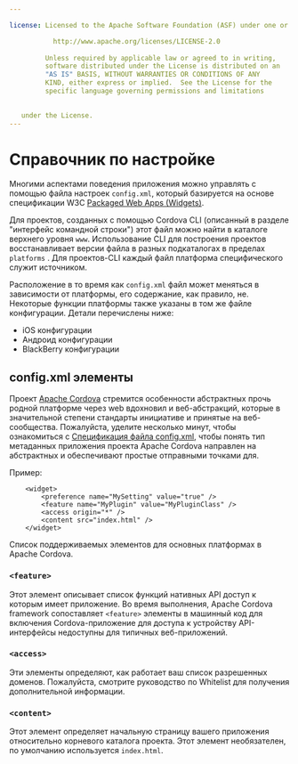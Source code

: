 ```yaml
---

license: Licensed to the Apache Software Foundation (ASF) under one or more contributor license agreements. See the NOTICE file distributed with this work for additional information regarding copyright ownership. The ASF licenses this file to you under the Apache License, Version 2.0 (the "License"); you may not use this file except in compliance with the License. You may obtain a copy of the License at

           http://www.apache.org/licenses/LICENSE-2.0
    
         Unless required by applicable law or agreed to in writing,
         software distributed under the License is distributed on an
         "AS IS" BASIS, WITHOUT WARRANTIES OR CONDITIONS OF ANY
         KIND, either express or implied.  See the License for the
         specific language governing permissions and limitations
    

   under the License.
---
```


# Справочник по настройке

Многими аспектами поведения приложения можно управлять с помощью файла настроек `config.xml`, который базируется на основе спецификации W3C [Packaged Web Apps (Widgets)][1].

 [1]: http://www.w3.org/TR/widgets/

Для проектов, созданных с помощью Cordova CLI (описанный в разделе "интерфейс командной строки") этот файл можно найти в каталоге верхнего уровня `www`. Использование CLI для построения проектов восстанавливает версии файла в разных подкаталогах в пределах `platforms` . Для проектов-CLI каждый файл платформа специфического служит источником.

Расположение в то время как `config.xml` файл может меняться в зависимости от платформы, его содержание, как правило, не. Некоторые функции платформы также указаны в том же файле конфигурации. Детали перечислены ниже:

*   iOS конфигурации
*   Андроид конфигурации
*   BlackBerry конфигурации

## config.xml элементы

Проект [Apache Cordova][2] стремится особенности абстрактных прочь родной платформе через web вдохновил и веб-абстракций, которые в значительной степени стандарты инициативе и принятые на веб-сообщества. Пожалуйста, уделите несколько минут, чтобы ознакомиться с [Спецификация файла config.xml][1], чтобы понять тип метаданных приложения проекта Apache Cordova направлен на абстрактных и обеспечивают простые отправными точками для.

 [2]: http://cordova.io

Пример:

        <widget>
            <preference name="MySetting" value="true" />
            <feature name="MyPlugin" value="MyPluginClass" />
            <access origin="*" />
            <content src="index.html" />
        </widget>
    

Список поддерживаемых элементов для основных платформах в Apache Cordova.

### `<feature>`

Этот элемент описывает список функций нативных API доступ к которым имеет приложение. Во время выполнения, Apache Cordova framework сопоставляет `<feature>` элементы в машинный код для включения Cordova-приложение для доступа к устройству API-интерфейсы недоступны для типичных веб-приложений.

### `<access>`

Эти элементы определяют, как работает ваш список разрешенных доменов. Пожалуйста, смотрите руководство по Whitelist для получения дополнительной информации.

### `<content>`

Этот элемент определяет начальную страницу вашего приложения относительно корневого каталога проекта. Этот элемент необязателен, по умолчанию используется `index.html`.